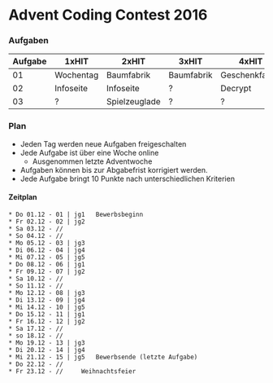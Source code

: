 # Advent Coding Contest 2016

### Aufgaben
Aufgabe | 1xHIT | 2xHIT | 3xHIT | 4xHIT | 5xHIT 
--------|-------|-------|-------|-------|-------
01      | Wochentag | Baumfabrik | Baumfabrik | Geschenkfabrik | Geschenkfabrik
02      | Infoseite | Infoseite | ? | Decrypt | Decrypt
03      | ? | Spielzeuglade | ? | ? | ?

### Plan
* Jeden Tag werden neue Aufgaben freigeschalten
* Jede Aufgabe ist über eine Woche online
    * Ausgenommen letzte Adventwoche
* Aufgaben können bis zur Abgabefrist korrigiert werden.
* Jede Aufgabe bringt 10 Punkte nach unterschiedlichen Kriterien

#### Zeitplan
```
* Do 01.12 - 01 | jg1   Bewerbsbeginn
* Fr 02.12 - 02 | jg2
* Sa 03.12 - //
* So 04.12 - //
* Mo 05.12 - 03 | jg3
* Di 06.12 - 04 | jg4
* Mi 07.12 - 05 | jg5
* Do 08.12 - 06 | jg1
* Fr 09.12 - 07 | jg2
* Sa 10.12 - //
* So 11.12 - //
* Mo 12.12 - 08 | jg3
* Di 13.12 - 09 | jg4
* Mi 14.12 - 10 | jg5
* Do 15.12 - 11 | jg1
* Fr 16.12 - 12 | jg2
* Sa 17.12 - //
* so 18.12 - //
* Mo 19.12 - 13 | jg3
* Di 20.12 - 14 | jg4
* Mi 21.12 - 15 | jg5   Bewerbsende (letzte Aufgabe)
* Do 22.12 - //
* Fr 23.12 - //     Weihnachtsfeier
```